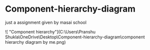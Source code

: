 # Component-hierarchy-diagram
just a assignment given by masai school

![ "Component hierarchy"](C:\Users\Pranshu Shukla\OneDrive\Desktop\Component-hierarchy-diagram\component hierarchy diagram by me.png)
